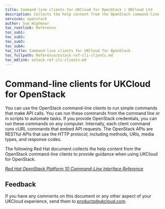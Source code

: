 ```yaml
---
title: Command-line clients for UKCloud for OpenStack | UKCloud Ltd
description: Collects the help content from the OpenStack command-line clients, for reference
services: openstack
author: Sue Highmoor
toc_rootlink: Reference
toc_sub1:
toc_sub2:
toc_sub3:
toc_sub4:
toc_title: Command-line clients for UKCloud for OpenStack
toc_fullpath: Reference/ostack-ref-cli-clients.md
toc_mdlink: ostack-ref-cli-clients.md
---
```


# Command-line clients for UKCloud for OpenStack

You can use the OpenStack command-line clients to run simple commands that make API calls. You can run these commands from the command line or in scripts to automate tasks. If you provide OpenStack credentials, you can run these commands on any computer. Internally, each client command runs cURL commands that embed API requests. The OpenStack APIs are RESTful APIs that use the HTTP protocol, including methods, URIs, media types, and response codes.

The following Red Hat document collects the help content from the OpenStack command-line clients to provide guidance when using UKCloud for OpenStack.

[*Red Hat OpenStack Platform 10 Command-Line Interface Reference*](https://access.redhat.com/documentation/en-us/red_hat_openstack_platform/10/pdf/command-line_interface_reference_guide/Red_Hat_OpenStack_Platform-10-Command-Line_Interface_Reference_Guide-en-US.pdf)

## Feedback

If you have any comments on this document or any other aspect of your UKCloud experience, send them to <products@ukcloud.com>.
